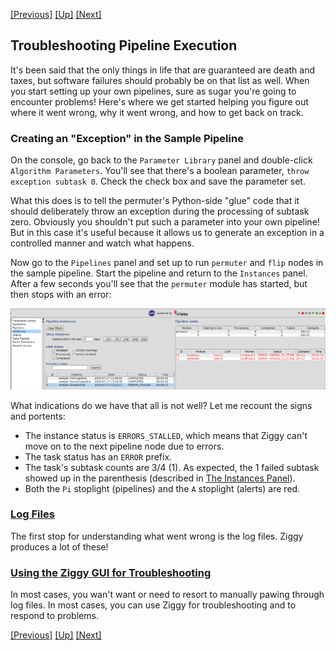 <!-- -*-visual-line-*- -->

[[Previous]](rdbms.md)
[[Up]](user-manual.md)
[[Next]](log-files.md)

## Troubleshooting Pipeline Execution

It's been said that the only things in life that are guaranteed are death and taxes, but software failures should probably be on that list as well. When you start setting up your own pipelines, sure as sugar you're going to encounter problems! Here's where we get started helping you figure out where it went wrong, why it went wrong, and how to get back on track.

### Creating an "Exception" in the Sample Pipeline

On the console, go back to the `Parameter Library` panel and double-click `Algorithm Parameters`. You'll see that there's a boolean parameter, `throw exception subtask 0`. Check the check box and save the parameter set.

What this does is to tell the permuter's Python-side "glue" code that it should deliberately throw an exception during the processing of subtask zero. Obviously you shouldn't put such a parameter into your own pipeline! But in this case it's useful because it allows us to generate an exception in a controlled manner and watch what happens.

Now go to the `Pipelines` panel and set up to run `permuter` and `flip` nodes in the sample pipeline. Start the pipeline and return to the `Instances` panel. After a few seconds you'll see that the `permuter` module has started, but then stops with an error:

<img src="images/exception-1.png" style="width:35cm;"/>

What indications do we have that all is not well? Let me recount the signs and portents:

- The instance status is `ERRORS_STALLED`, which means that Ziggy can't move on to the next pipeline node due to errors.
- The task status has an `ERROR` prefix.
- The task's subtask counts are 3/4 (1). As expected, the 1 failed subtask showed up in the parenthesis (described in [The Instances Panel](instances-panel.md)).
- Both the `Pi` stoplight (pipelines) and the `A` stoplight (alerts) are red.

### [Log Files](log-files.md)

The first stop for understanding what went wrong is the log files. Ziggy produces a lot of these!

### [Using the Ziggy GUI for Troubleshooting](ziggy-gui-troubleshooting.md)

In most cases, you wan't want or need to resort to manually pawing through log files. In most cases, you can use Ziggy for troubleshooting and to respond to problems.

[[Previous]](rdbms.md)
[[Up]](user-manual.md)
[[Next]](log-files.md)